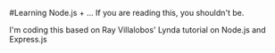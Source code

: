 #Learning Node.js + ...
If you are reading this, you shouldn't be.

I'm coding this based on Ray Villalobos' Lynda tutorial on Node.js and Express.js